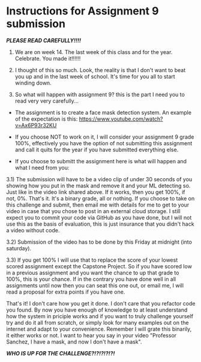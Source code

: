 # Instructions for Assignment 9 submission 

***PLEASE READ CAREFULLY!!!!***

1) We are on week 14. The last week of this class and for the year. Celebrate. You made it!!!!!!

2) I thought of this so much. Look, the reality is that I don't want to beat you up and in the last week of school. It's time for you all to start winding down. 

3) So what will happen with assignment 9?   this is the part I need you to read very very carefully...

- The assignment is to create a face mask detection system. An example of the expectation is this:  https://www.youtube.com/watch?v=Ax6P93r32KU

- If you choose NOT to work on it, I will consider your assignment 9 grade 100%, effectively you have the option of not submitting this assignment and call it quits for the year if you have submitted everything else. 

- If you choose to submitt the assignment here is what will happen and what I need from you:

3.1) The submission will have to be a video clip of under 30 seconds of you showing how you put in the mask and remove it and your ML detecting so. Just like in the video link shared above. If it works, then you get 100%, if not, 0%. That's it. It's a binary grade, all or nothing. If you choose to take on this challenge and submit, then email me with details for me to get to your video in case that you chose to post in an external cloud storage. I still expect you to commit your code via GitHub as you have done, but I will not use this as the basis of evaluation, this is just insurance that you didn't hack a video without code. 

3.2) Submission of the video has to be done by this Friday at midnight (into saturday).

3.3) If you get 100% I will use that to replace the score of your lowest scored assignment except the Capstone Project. So if you have scored low in a previous assignment and you want the chance to up that grade to 100%, this is your chance. If in the contrary you have done well in all assignments until now then you can seat this one out, or email me, I will read a proposal for extra points if you have one.

That's it!   I don't care how you get it done. I don't care that you refactor code you found. By now you have enough of knowledge to at least understand how the system in priciple works and if you want to truly challenge yourself try and do it all from scratch, or simply look for many examples out on the internet and adapt to your convenience. Remember I will grate this binarily, it either works or not. I want to hear you say in your video "Professor Sanchez, I have a mask, and now I don't have a mask".

***WHO IS UP FOR THE CHALLENGE?!?!?!?!?!***